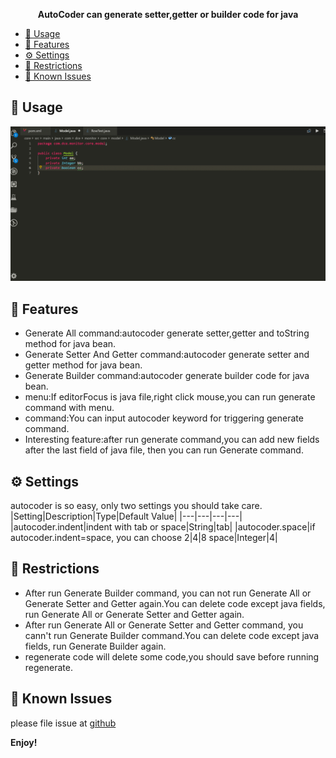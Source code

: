 <p align="center"><strong>AutoCoder can generate setter,getter or builder code for java</strong></p>

- [🌴 Usage](#%F0%9F%8C%B4-usage)
- [💮 Features](#%F0%9F%92%AE-features)
- [⚙️ Settings](#%E2%9A%99%EF%B8%8F-settings)
- [🤣 Restrictions](#%F0%9F%A4%A3-restrictions)
- [🐛 Known Issues](#%F0%9F%90%9B-known-issues)
## 🌴 Usage
![How to use](images/usages.gif)
## 💮 Features
- Generate All command:autocoder generate setter,getter and toString method for java bean.
- Generate Setter And Getter command:autocoder generate setter and getter method for java bean.
- Generate Builder command:autocoder generate builder code for java bean.
- menu:If editorFocus is java file,right click mouse,you can run generate command with menu.
- command:You can input autocoder keyword for triggering generate command.
- Interesting feature:after run generate command,you can add new fields after the last field of java file, then you can run Generate command.
## ⚙️ Settings
autocoder is so easy, only two settings you should take care.
|Setting|Description|Type|Default Value|
|---|---|---|---|
|autocoder.indent|indent with tab or space|String|tab|
|autocoder.space|if autocoder.indent=space, you can choose 2\|4\|8 space|Integer|4|
## 🤣 Restrictions
- After run Generate Builder command, you can not run Generate All or Generate Setter and Getter again.You can delete code except java fields, run Generate All or Generate Setter and Getter again.
- After run Generate All or Generate Setter and Getter command, you cann't run Generate Builder command.You can delete code except java fields, run Generate Builder again. 
- regenerate code will delete some code,you should save before running regenerate.

## 🐛 Known Issues
please file issue at [github](https://github.com/simahao/autocoder/issues)

**Enjoy!**
